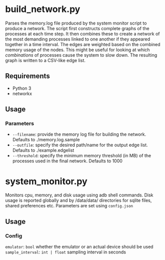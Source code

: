 # build_network.py
Parses the memory.log file produced by the system monitor script to produce a network.
The script first constructs complete graphs of the processes at each time step.
It then combines these to create a network of the most demanding processes linked to
one another if they appeared together in a time interval.  The edges are weighted based
on the combined memory usage of the nodes.  This might be useful for looking at which
*combinations* of processes cause the system to slow down.  The resulting graph is written to
a CSV-like edge list.

## Requirements
* Python 3
* networkx

## Usage
### Parameters
* `--filename`: provide the memory log file for building the network.  Defaults to ./memory.log.sample
* `--outfile`: specify the desired path/name for the output edge list.  Defaults to ./example.edgelist
* `--threshold`: specify the minimum memory threshold (in MB) of the processes used in the final network.  Defaults to 1000

# system_monitor.py
Monitors cpu, memory, and disk usage using adb shell commands. Disk usage is reported globally
and by /data/data/<packagename> directories for sqlite files, shared preferences etc.
Parameters are set using `config.json`

## Usage
### Config
  `emulator`: `bool` whether the emulator or an actual device should be used
  `sample_interval`: `int | float` sampling interval in seconds